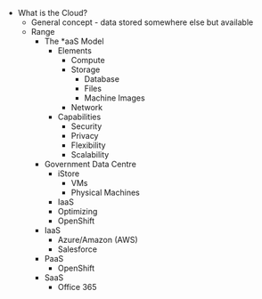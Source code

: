 * What is the Cloud?
	* General concept - data stored somewhere else but available
	* Range
		* The *aaS Model
			* Elements
				* Compute
				* Storage
					* Database
					* Files
					* Machine Images
				* Network
			* Capabilities
				* Security
				* Privacy
				* Flexibility
				* Scalability
		* Government Data Centre
			* iStore
				* VMs
				* Physical Machines
			* IaaS
			* Optimizing
			* OpenShift
		* IaaS
			* Azure/Amazon (AWS)
			* Salesforce
		* PaaS
			* OpenShift
		* SaaS
			* Office 365
